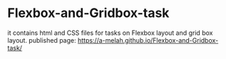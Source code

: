 # Flexbox-and-Gridbox-task
it contains html and CSS files for tasks on Flexbox layout and grid box layout.
published page: https://a-melah.github.io/Flexbox-and-Gridbox-task/
